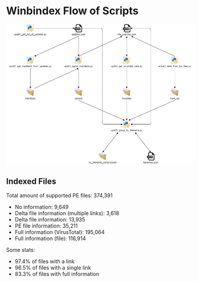 # Winbindex Flow of Scripts

![winbindex-scripts-flow.png](winbindex-scripts-flow.png)

## Indexed Files

<!--FileStats-->
Total amount of supported PE files: 374,391

* No information: 9,649
* Delta file information (multiple links): 3,618
* Delta file information: 13,935
* PE file information: 35,211
* Full information (VirusTotal): 195,064
* Full information (file): 116,914

Some stats:

* 97.4% of files with a link
* 96.5% of files with a single link
* 83.3% of files with full information
<!--/FileStats-->
